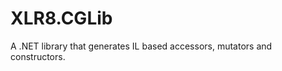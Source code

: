 XLR8.CGLib
==========

A .NET library that generates IL based accessors, mutators and constructors.
